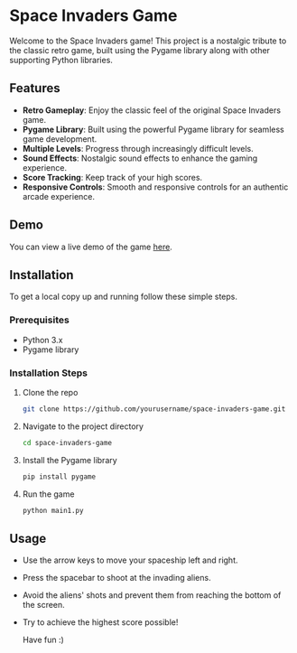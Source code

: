 # Space Invaders Game

Welcome to the Space Invaders game! This project is a nostalgic tribute to the classic retro game, built using the Pygame library along with other supporting Python libraries.

## Features

- **Retro Gameplay**: Enjoy the classic feel of the original Space Invaders game.
- **Pygame Library**: Built using the powerful Pygame library for seamless game development.
- **Multiple Levels**: Progress through increasingly difficult levels.
- **Sound Effects**: Nostalgic sound effects to enhance the gaming experience.
- **Score Tracking**: Keep track of your high scores.
- **Responsive Controls**: Smooth and responsive controls for an authentic arcade experience.

## Demo

You can view a live demo of the game [here](#).

## Installation

To get a local copy up and running follow these simple steps.

### Prerequisites

- Python 3.x
- Pygame library

### Installation Steps

1. Clone the repo
   ```sh
   git clone https://github.com/yourusername/space-invaders-game.git
   ```
2. Navigate to the project directory
   ```sh
   cd space-invaders-game
   ```
3. Install the Pygame library
   ```sh
   pip install pygame
   ```
4. Run the game
   ```sh
   python main1.py
   ```
## Usage

- Use the arrow keys to move your spaceship left and right.
- Press the spacebar to shoot at the invading aliens.
- Avoid the aliens' shots and prevent them from reaching the bottom of the screen.
- Try to achieve the highest score possible!



  Have fun :)

